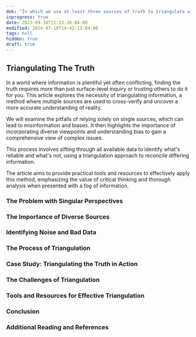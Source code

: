 ```yaml
---
dek: "In which we use at least three sources of truth to triangulate a potential most-truthful comprompise"
inprogress: true
date: 2023-09-30T21:33:26-04:00
modified: 2024-07-18T14:42:13-04:00
tags: null
hidden: true
draft: true
---
```

## Triangulating The Truth

In a world where information is plentiful yet often conflicting, finding the truth requires more than just surface-level inquiry or trusting others to do it for you. This article explores the necessity of triangulating information, a method where multiple sources are used to cross-verify and uncover a more accurate understanding of reality.

We will examine the pitfalls of relying solely on single sources, which can lead to misinformation and biases. It then highlights the importance of incorporating diverse viewpoints and understanding bias to gain a comprehensive view of complex issues.

This process involves sifting through all available data to identify what's reliable and what's not, using a triangulation approach to reconcile differing information.

The article aims to provide practical tools and resources to effectively apply this method, emphasizing the value of critical thinking and thorough analysis when presented with a fog of information.

### The Problem with Singular Perspectives
### The Importance of Diverse Sources
### Identifying Noise and Bad Data
### The Process of Triangulation
### Case Study: Triangulating the Truth in Action
### The Challenges of Triangulation
### Tools and Resources for Effective Triangulation
### Conclusion
### Additional Reading and References